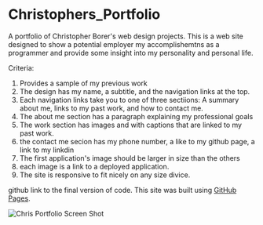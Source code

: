 # Christophers_Portfolio

A portfolio of Christopher Borer's web design projects.
This is a web site designed to show a potential employer my accomplishemtns as a programmer and provide some insight into my personality and personal life.

Criteria:
1. Provides a sample of my previous work
2. The design has my name, a subtitle, and the navigation links at the top.
3. Each navigation links take you to one of three sectiions:
   A summary about me, links to my past work, and how to contact me.
4. The about me section has a paragraph explaining my professional goals
5. The work section has images and with captions that are linked to my past work.
6. the contact me secion has my phone number, a like to my github page, a link to 
   my linkdin 
7. The first application's image should be larger in size than the others
8. each image is a link to a deployed application.
9. The site is responsive to fit nicely on any size divice.

github link to the final version of code.
This site was built using [GitHub Pages](https://github.com/cspower5/Christophers_Portfolio).

![Chris Portfolio Screen Shot](https://myoctocat.com/Users/cspower/Documents/Bootcamp/Christophers_Portfolio/assets/images/Chris-portfolio-Screen-Shot.png)



